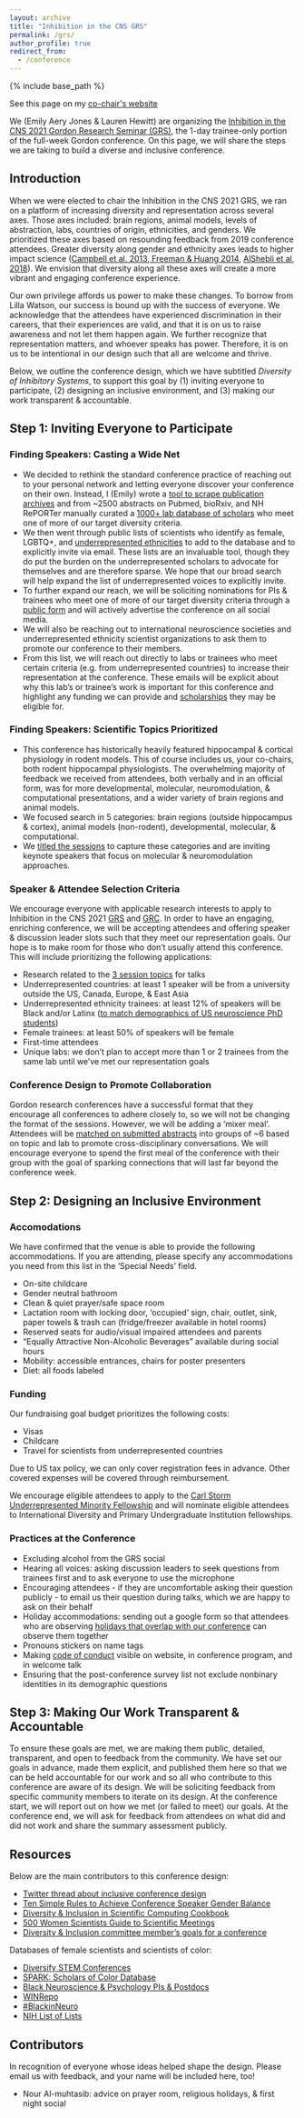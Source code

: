 ```yaml
---
layout: archive
title: "Inhibition in the CNS GRS"
permalink: /grs/
author_profile: true
redirect_from:
  - /conference
---
```


{% include base_path %}

See this page on my [co-chair's website](https://www.lthscience.com/grs-conference-description)

We (Emily Aery Jones & Lauren Hewitt) are organizing the [Inhibition in the CNS 2021 Gordon Research Seminar (GRS)](https://www.grc.org/inhibition-in-the-cns-grs-conference/2021/), the 1-day trainee-only portion of the full-week Gordon conference. On this page, we will share the steps we are taking to build a diverse and inclusive conference.


## Introduction

When we were elected to chair the Inhibition in the CNS 2021 GRS, we ran on a platform of increasing diversity and representation across several axes. Those axes included: brain regions, animal models, levels of abstraction, labs, countries of origin, ethnicities, and genders. We prioritized these axes based on resounding feedback from 2019 conference attendees. Greater diversity along gender and ethnicity axes leads to higher impact science ([Campbell et al. 2013](https://journals.plos.org/plosone/article?id=10.1371/journal.pone.0079147),[ Freeman & Huang 2014](https://www.nber.org/papers/w19905), [AlShebli et al, 2018](https://www.nature.com/articles/s41467-018-07634-8)). We envision that diversity along all these axes will create a more vibrant and engaging conference experience.

Our own privilege affords us power to make these changes. To borrow from Lilla Watson, our success is bound up with the success of everyone. We acknowledge that the attendees have experienced discrimination in their careers, that their experiences are valid, and that it is on us to raise awareness and not let them happen again. We further recognize that representation matters, and whoever speaks has power. Therefore, it is on us to be intentional in our design such that all are welcome and thrive.

Below, we outline the conference design, which we have subtitled _Diversity of Inhibitory Systems_, to support this goal by (1) inviting everyone to participate, (2) designing an inclusive environment, and (3) making our work transparent & accountable.


## Step 1: Inviting Everyone to Participate


### Finding Speakers: Casting a Wide Net



*   We decided to rethink the standard conference practice of reaching out to your personal network and letting everyone discover your conference on their own. Instead, I (Emily) wrote a [tool to scrape publication archives](https://github.com/emilyasterjones/bioRxiv_speaker_finder) and from ~2500 abstracts on Pubmed, bioRxiv, and NH RePORTer manually curated a [1000+ lab database of scholars](https://docs.google.com/spreadsheets/d/1Epqg96lchrj3UaFpzNvBPZ3Ua7th4ddV09G4eF-pW-o/edit?usp=sharing) who meet one of more of our target diversity criteria.
*   We then went through public lists of scientists who identify as female, LGBTQ+, and [underrepresented ethnicities](https://diversity.nih.gov/about-us/population-underrepresented) to add to the database and to explicitly invite via email. These lists are an invaluable tool, though they do put the burden on the underrepresented scholars to advocate for themselves and are therefore sparse. We hope that our broad search will help expand the list of underrepresented voices to explicitly invite.
*   To further expand our reach, we will be soliciting nominations for PIs & trainees who meet one of more of our target diversity criteria through a [public form](https://docs.google.com/forms/d/e/1FAIpQLSeDuA3l23llbBtZjzuDQkTG0krnZCYmRZa50xKNdkHXVjyCnw/viewform?usp=sf_link) and will actively advertise the conference on all social media.
*   We will also be reaching out to international neuroscience societies and underrepresented ethnicity scientist organizations to ask them to promote our conference to their members.
*   From this list, we will reach out directly to labs or trainees who meet certain criteria (e.g. from underrepresented countries) to increase their representation at the conference. These emails will be explicit about why this lab’s or trainee’s work is important for this conference and highlight any funding we can provide and [scholarships](https://www.grc.org/about/grc-diversity-initiatives/ ) they may be eligible for. 


### Finding Speakers: Scientific Topics Prioritized



*   This conference has historically heavily featured hippocampal & cortical physiology in rodent models. This of course includes us, your co-chairs, both rodent hippocampal physiologists. The overwhelming majority of feedback we received from attendees, both verbally and in an official form, was for more developmental, molecular, neuromodulation, & computational presentations, and a wider variety of brain regions and animal models. 
*   We focused search in 5 categories: brain regions (outside hippocampus & cortex), animal models (non-rodent), developmental, molecular, & computational.
*   We [titled the sessions](https://www.grc.org/inhibition-in-the-cns-grs-conference/2021/) to capture these categories and are inviting keynote speakers that focus on molecular & neuromodulation approaches.


### Speaker & Attendee Selection Criteria

We encourage everyone with applicable research interests to apply to Inhibition in the CNS 2021 [GRS](https://www.grc.org/inhibition-in-the-cns-grs-conference/2021/) and [GRC](https://www.grc.org/inhibition-in-the-cns-conference/2021/). In order to have an engaging, enriching conference, we will be accepting attendees and offering speaker & discussion leader slots such that they meet our representation goals. Our hope is to make room for those who don’t usually attend this conference. This will include prioritizing the following applications:



*   Research related to the [3 session topics](https://www.grc.org/inhibition-in-the-cns-grs-conference/2021/) for talks
*   Underrepresented countries: at least 1 speaker will be from a university outside the US, Canada, Europe, & East Asia
*   Underrepresented ethnicity trainees: at least 12% of speakers will be Black and/or Latinx ([to match demographics of US neuroscience PhD students](https://www.google.com/url?sa=t&rct=j&q=&esrc=s&source=web&cd=&cad=rja&uact=8&ved=2ahUKEwjooo262OTrAhUyNX0KHf10BjAQFjAAegQIAhAB&url=https%3A%2F%2Fwww.sfn.org%2F-%2Fmedia%2FSfN%2FDocuments%2FSurvey-Reports%2FNDP-Final-Report.ashx%3Fla%3Den%26hash%3D41FEFFA45C371F27648DF48DB0A11E46A19171E0&usg=AOvVaw2RUQuuf43M9RGYzzGmsf0K))
*   Female trainees: at least 50% of speakers will be female
*   First-time attendees
*   Unique labs: we don’t plan to accept more than 1 or 2 trainees from the same lab until we’ve met our representation goals


### Conference Design to Promote Collaboration

Gordon research conferences have a successful format that they encourage all conferences to adhere closely to, so we will not be changing the format of the sessions. However, we will be adding a ‘mixer meal’. Attendees will be [matched on submitted abstracts](https://elifesciences.org/labs/5ed408f4/neuromatch-algorithms-to-match-scientists) into groups of ~6 based on topic and lab to promote cross-disciplinary conversations. We will encourage everyone to spend the first meal of the conference with their group with the goal of sparking connections that will last far beyond the conference week.


## Step 2: Designing an Inclusive Environment


### Accomodations

We have confirmed that the venue is able to provide the following accommodations. If you are attending, please specify any accommodations you need from this list in the ‘Special Needs’ field.



*   On-site childcare
*   Gender neutral bathroom
*   Clean & quiet prayer/safe space room
*   Lactation room with locking door, ‘occupied’ sign, chair, outlet, sink, paper towels & trash can (fridge/freezer available in hotel rooms)
*   Reserved seats for audio/visual impaired attendees and parents
*   “Equally Attractive Non-Alcoholic Beverages” available during social hours
*   Mobility: accessible entrances, chairs for poster presenters
*   Diet: all foods labeled


### Funding

Our fundraising goal budget prioritizes the following costs:



*   Visas
*   Childcare
*   Travel for scientists from underrepresented countries

Due to US tax policy, we can only cover registration fees in advance. Other covered expenses will be covered through reimbursement.

We encourage eligible attendees to apply to the [Carl Storm Underrepresented Minority Fellowship](https://www.grc.org/about/grc-diversity-initiatives/) and will nominate eligible attendees to International Diversity and Primary Undergraduate Institution fellowships.


### Practices at the Conference



*   Excluding alcohol from the GRS social
*   Hearing all voices: asking discussion leaders to seek questions from trainees first and to ask everyone to use the microphone
*   Encouraging attendees - if they are uncomfortable asking their question publicly - to email us their question during talks, which we are happy to ask on their behalf
*   Holiday accommodations: sending out a google form so that attendees who are observing [holidays that overlap with our conference](https://www.interfaith-calendar.org/2021.htm) can observe them together
*   Pronouns stickers on name tags
*   Making [code of conduct](https://www.grc.org/about/grc-policies-and-legal-disclaimers/) visible on website, in conference program, and in welcome talk
*   Ensuring that the post-conference survey list not exclude nonbinary identities in its demographic questions


## Step 3: Making Our Work Transparent & Accountable 

To ensure these goals are met, we are making them public, detailed, transparent, and open to feedback from the community. We have set our goals in advance, made them explicit, and published them here so that we can be held accountable for our work and so all who contribute to this conference are aware of its design. We will be soliciting feedback from specific community members to iterate on its design. At the conference start, we will report out on how we met (or failed to meet) our goals. At the conference end, we will ask for feedback from attendees on what did and did not work and share the summary assessment publicly.


## Resources

Below are the main contributors to this conference design:



*   [Twitter thread about inclusive conference design](https://mobile.twitter.com/RallidaeRule/status/1161074079702683648?s=19)
*   [Ten Simple Rules to Achieve Conference Speaker Gender Balance](https://journals.plos.org/ploscompbiol/article?id=10.1371/journal.pcbi.1003903)
*   [Diversity & Inclusion in Scientific Computing Cookbook](https://discover-cookbook.github.io/)
*   [500 Women Scientists Guide to Scientific Meetings](https://500womenscientists.org/inclusive-scientific-meetings )
*   [Diversity & Inclusion committee member’s goals for a conference](https://crossinvalidation.com/2020/07/04/my-goals-to-further-diversity-and-inclusion/)

Databases of female scientists and scientists of color:



*   [Diversify STEM Conferences](https://dscnatl.org/speakers-list/)
*   [SPARK: Scholars of Color Database](https://docs.google.com/spreadsheets/d/1188aq_e2FXv7qvbkrmlT3-OUT47JKU2UjY2FFt1_Y24/edit#gid=0)
*   [Black Neuroscience & Psychology PIs & Postdocs](https://docs.google.com/spreadsheets/d/1Fbrot1qV0bqYREFYNepQiV8toT1GDDw9y7Nak_PyaZ4/edit#gid=0)
*   [WINRepo](https://www.winrepo.org/list/?s=gaba)
*   [#BlackinNeuro](https://www.blackinneuro.com/profiles)
*   [NIH List of Lists](https://www.ninds.nih.gov/Funding/About-Funding/Grant-Mechanisms/R13-U13-Guidelines)


## Contributors

In recognition of everyone whose ideas helped shape the design. Please email us with feedback, and your name will be included here, too!



*   Nour Al-muhtasib: advice on prayer room, religious holidays, & first night social